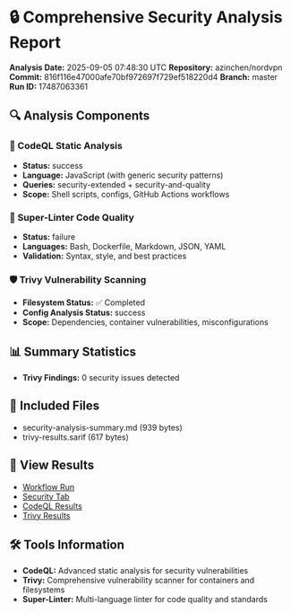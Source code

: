 # 🔒 Comprehensive Security Analysis Report

**Analysis Date:** 2025-09-05 07:48:30 UTC
**Repository:** azinchen/nordvpn
**Commit:** 816f116e47000afe70bf972697f729ef518220d4
**Branch:** master
**Run ID:** 17487063361

## 🔍 Analysis Components

### 🔬 CodeQL Static Analysis
- **Status:** success
- **Language:** JavaScript (with generic security patterns)
- **Queries:** security-extended + security-and-quality
- **Scope:** Shell scripts, configs, GitHub Actions workflows

### 🧹 Super-Linter Code Quality
- **Status:** failure
- **Languages:** Bash, Dockerfile, Markdown, JSON, YAML
- **Validation:** Syntax, style, and best practices

### 🛡️ Trivy Vulnerability Scanning
- **Filesystem Status:** ✅ Completed
- **Config Analysis Status:** success
- **Scope:** Dependencies, container vulnerabilities, misconfigurations

## 📊 Summary Statistics
- **Trivy Findings:** 0 security issues detected

## 📁 Included Files
- security-analysis-summary.md (939 bytes)
- trivy-results.sarif (617 bytes)

## 🔗 View Results
- [Workflow Run](https://github.com/azinchen/nordvpn/actions/runs/17487063361)
- [Security Tab](https://github.com/azinchen/nordvpn/security/code-scanning)
- [CodeQL Results](https://github.com/azinchen/nordvpn/security/code-scanning?tool=CodeQL)
- [Trivy Results](https://github.com/azinchen/nordvpn/security/code-scanning?tool=Trivy)

## 🛠️ Tools Information
- **CodeQL:** Advanced static analysis for security vulnerabilities
- **Trivy:** Comprehensive vulnerability scanner for containers and filesystems
- **Super-Linter:** Multi-language linter for code quality and standards
